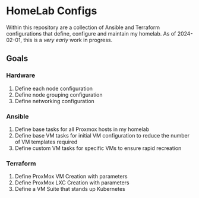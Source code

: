 # HomeLab Configs
Within this repository are a collection of Ansible and Terraform configurations that define, configure and maintain my homelab. 
As of 2024-02-01, this is a _very early_ work in progress. 

## Goals
### Hardware
1. Define each node configuration
1. Define node grouping configuration
1. Define networking configuration

### Ansible
1. Define base tasks for all Proxmox hosts in my homelab
1. Define base VM tasks for initial VM configuration to reduce the number of VM templates required
1. Define custom VM tasks for specific VMs to ensure rapid recreation

### Terraform
1. Define ProxMox VM Creation with parameters
1. Define ProxMox LXC Creation with parameters
1. Define a VM Suite that stands up Kubernetes